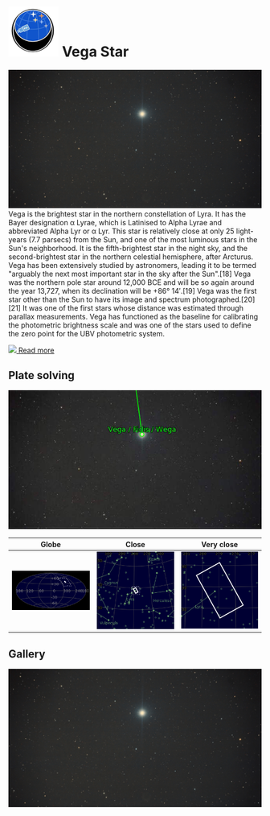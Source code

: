 # ![](../Imaging//Common/pyl-tiny.png) Vega Star
![IMG](../Imaging//HD/Vega_Star.jpg)
Vega is the brightest star in the northern constellation of Lyra. It has the Bayer designation α Lyrae, which is Latinised to Alpha Lyrae and abbreviated Alpha Lyr or α Lyr. This star is relatively close at only 25 light-years (7.7 parsecs) from the Sun, and one of the most luminous stars in the Sun's neighborhood. It is the fifth-brightest star in the night sky, and the second-brightest star in the northern celestial hemisphere, after Arcturus. Vega has been extensively studied by astronomers, leading it to be termed "arguably the next most important star in the sky after the Sun".[18] Vega was the northern pole star around 12,000 BCE and will be so again around the year 13,727, when its declination will be +86° 14′.[19] Vega was the first star other than the Sun to have its image and spectrum photographed.[20][21] It was one of the first stars whose distance was estimated through parallax measurements. Vega has functioned as the baseline for calibrating the photometric brightness scale and was one of the stars used to define the zero point for the UBV photometric system.

[![](/home/lcv/Dropbox/AstroPhotography//Imaging//Common/Wikipedia.png) Read more](https://en.wikipedia.org/wiki/Vega)
## Plate solving 


![IMG](../Imaging//PLATESOLV/Vega_Star_Annotated.jpg)


| Globe | Close | Very close |
| ----- | ----- | ----- |
|![IMG](../Imaging//PLATESOLV/Vega_Star_Globe.jpg) |![IMG](../Imaging//PLATESOLV/Vega_Star_Close.jpg) |![IMG](../Imaging//PLATESOLV/Vega_Star_Closer.jpg) |

## Gallery
![IMG](../Imaging//HD/Vega_Star+01+co.jpg) 

